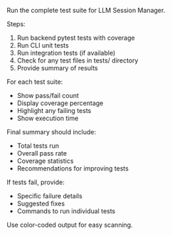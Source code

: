 Run the complete test suite for LLM Session Manager.

Steps:
1. Run backend pytest tests with coverage
2. Run CLI unit tests
3. Run integration tests (if available)
4. Check for any test files in tests/ directory
5. Provide summary of results

For each test suite:
- Show pass/fail count
- Display coverage percentage
- Highlight any failing tests
- Show execution time

Final summary should include:
- Total tests run
- Overall pass rate
- Coverage statistics
- Recommendations for improving tests

If tests fail, provide:
- Specific failure details
- Suggested fixes
- Commands to run individual tests

Use color-coded output for easy scanning.
